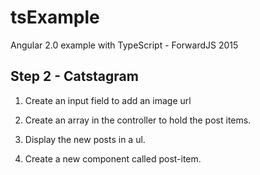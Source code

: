 # tsExample
Angular 2.0 example with TypeScript - ForwardJS 2015

## Step 2 - Catstagram 

1. Create an input field to add an image url

2. Create an array in the controller to hold the post items.

3. Display the new posts in a ul.

4. Create a new component called post-item. 